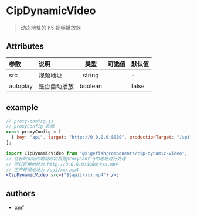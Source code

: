 # CipDynamicVideo

> 动态地址的 h5 视频播放器

## Attributes

| 参数     | 说明         |  类型   | 可选值 | 默认值 |
| :------- | :----------- | :-----: | :----- | :----- |
| src      | 视频地址     | string  |        | -      |
| autoplay | 是否自动播放 | boolean |        | false  |

## example

```js
// proxy-config.js
// proxyConfig 数据
const proxyConfig = [
  { key: "api", target: "http://0.0.0.0:8080", productionTarget: "/api" },
];
```

```jsx
import CipDynamicVideo from "@xigefish/components/cip-dynamic-video";
// 在获取实际的地址时将根据proxyConfig的地址进行处理
// 测试环境地址为 http://0.0.0.0:8080/xxx.mp4
// 生产环境地址为 /api/xxx.mp4
<CipDynamicVideo src={"${api}/xxx.mp4"} />;
```

## authors

- [xmf](mailto:xmf@citycloud.com.cn)
